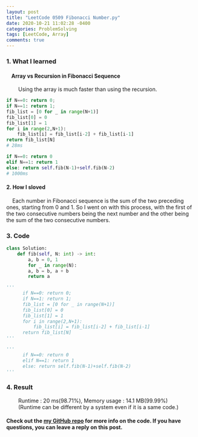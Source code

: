 ```yaml
---
layout: post
title: "LeetCode 0509 Fibonacci Number.py"
date: 2020-10-21 11:02:28 -0400
categories: ProblemSolving
tags: [LeetCode, Array]
comments: true
---
```


### 1. What I learned
#### &nbsp;&nbsp;&nbsp;&nbsp;Array vs Recursion in Fibonacci Sequence
&nbsp;&nbsp;&nbsp;&nbsp;&nbsp;&nbsp;&nbsp;&nbsp;Using the array is much faster than using the recursion.
```python
if N==0: return 0;
if N==1: return 1;
fib_list = [0 for _ in range(N+1)]
fib_list[0] = 0
fib_list[1] = 1
for i in range(2,N+1):
    fib_list[i] = fib_list[i-2] + fib_list[i-1]
return fib_list[N]
# 28ms
```
```python
if N==0: return 0
elif N==1: return 1
else: return self.fib(N-1)+self.fib(N-2)
# 1000ms
```

#### 2. How I sloved
&nbsp;&nbsp;&nbsp;&nbsp;Each number in Fibonacci sequence is the sum of the two preceding ones, starting from 0 and 1. So I went on with this process, with the first of the two consecutive numbers being the next number and the other being the sum of the two consecutive numbers.

### 3. Code
```python
class Solution:
    def fib(self, N: int) -> int:
    	a, b = 0, 1
    	for _ in range(N):
        a, b = b, a + b
    	return a

'''
      if N==0: return 0;
      if N==1: return 1;
      fib_list = [0 for _ in range(N+1)]
      fib_list[0] = 0
      fib_list[1] = 1
      for i in range(2,N+1):
          fib_list[i] = fib_list[i-2] + fib_list[i-1]
      return fib_list[N]
'''

'''
      if N==0: return 0
      elif N==1: return 1
      else: return self.fib(N-1)+self.fib(N-2)
'''
```

### 4. Result
&nbsp;&nbsp;&nbsp;&nbsp;&nbsp;&nbsp;&nbsp;&nbsp;Runtime : 20 ms(98.71%), Memory usage : 14.1 MB(99.99%)  
&nbsp;&nbsp;&nbsp;&nbsp;&nbsp;&nbsp;&nbsp;&nbsp;(Runtime can be different by a system even if it is a same code.)

#### Check out the [my GitHub repo][hyuk-gh] for more info on the code. If you have questions, you can leave a reply on this post.
[hyuk-gh]:   https://github.com/dlgur1994/StudyAlgorithms
